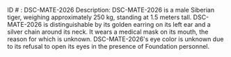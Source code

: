 ID # : DSC-MATE-2026
Description: DSC-MATE-2026 is a male Siberian tiger, weighing approximately 250 kg, standing at 1.5 meters tall. DSC-MATE-2026 is distinguishable by its golden earring on its left ear and a silver chain around its neck. It wears a medical mask on its mouth, the reason for which is unknown. DSC-MATE-2026's eye color is unknown due to its refusal to open its eyes in the presence of Foundation personnel.